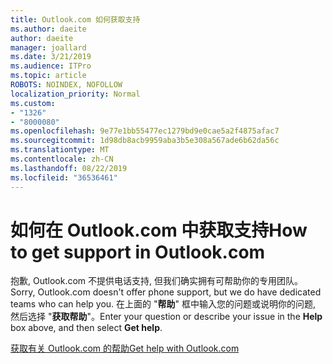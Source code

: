 ```yaml
---
title: Outlook.com 如何获取支持
ms.author: daeite
author: daeite
manager: joallard
ms.date: 3/21/2019
ms.audience: ITPro
ms.topic: article
ROBOTS: NOINDEX, NOFOLLOW
localization_priority: Normal
ms.custom:
- "1326"
- "8000080"
ms.openlocfilehash: 9e77e1bb55477ec1279bd9e0cae5a2f4875afac7
ms.sourcegitcommit: 1d98db8acb9959aba3b5e308a567ade6b62da56c
ms.translationtype: MT
ms.contentlocale: zh-CN
ms.lasthandoff: 08/22/2019
ms.locfileid: "36536461"
---
```

# <a name="how-to-get-support-in-outlookcom"></a><span data-ttu-id="7fa38-102">如何在 Outlook.com 中获取支持</span><span class="sxs-lookup"><span data-stu-id="7fa38-102">How to get support in Outlook.com</span></span>

<span data-ttu-id="7fa38-103">抱歉, Outlook.com 不提供电话支持, 但我们确实拥有可帮助你的专用团队。</span><span class="sxs-lookup"><span data-stu-id="7fa38-103">Sorry, Outlook.com doesn't offer phone support, but we do have dedicated teams who can help you.</span></span>
<span data-ttu-id="7fa38-104">在上面的 "**帮助**" 框中输入您的问题或说明你的问题, 然后选择 "**获取帮助**"。</span><span class="sxs-lookup"><span data-stu-id="7fa38-104">Enter your question or describe your issue in the **Help** box above, and then select **Get help**.</span></span>

[<span data-ttu-id="7fa38-105">获取有关 Outlook.com 的帮助</span><span class="sxs-lookup"><span data-stu-id="7fa38-105">Get help with Outlook.com</span></span>](https://support.office.com/article/40676ad0-c831-45ac-a023-5be633be798d?wt.mc_id=Office_Outlook_com_Alchemy)
